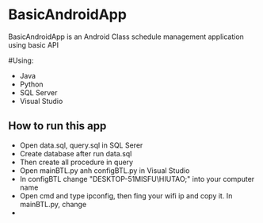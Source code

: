# BasicAndroidApp
BasicAndroidApp is an Android Class schedule management application using basic API

#Using:
- Java
- Python
- SQL Server
- Visual Studio

## How to run this app
- Open data.sql, query.sql in SQL Serer
- Create database after run data.sql
- Then create all procedure in query
- Open mainBTL.py anh configBTL.py in Visual Studio
- In configBTL change "DESKTOP-51MISFU\HIUTAO;" into your computer name
- Open cmd and type ipconfig, then fing your wifi ip and copy it. In mainBTL.py, change 
- 


